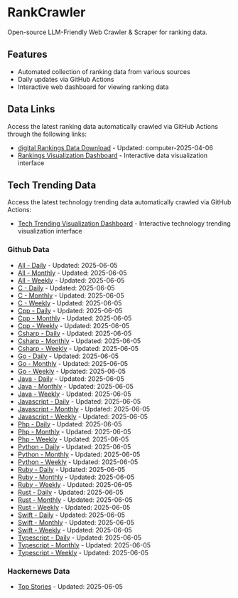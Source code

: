 # RankCrawler

Open-source LLM-Friendly Web Crawler & Scraper for ranking data.

## Features

* Automated collection of ranking data from various sources
* Daily updates via GitHub Actions
* Interactive web dashboard for viewing ranking data


## Data Links

Access the latest ranking data automatically crawled via GitHub Actions through the following links:

* [digital Rankings Data Download](https://github.com/chenjy16/RankCrawler/blob/main/data/1688/digital_computer_2025-04-06.json) - Updated: computer-2025-04-06
* [Rankings Visualization Dashboard](https://chenjy16.github.io/RankCrawler/1688_rankings.html) - Interactive data visualization interface




## Tech Trending Data

Access the latest technology trending data automatically crawled via GitHub Actions:

* [Tech Trending Visualization Dashboard](https://chenjy16.github.io/RankCrawler/tech_trending.html) - Interactive technology trending visualization interface

### Github Data

* [All - Daily](https://github.com/chenjy16/RankCrawler/blob/main/data/github/github_all_daily_2025-06-05.json) - Updated: 2025-06-05
* [All - Monthly](https://github.com/chenjy16/RankCrawler/blob/main/data/github/github_all_monthly_2025-06-05.json) - Updated: 2025-06-05
* [All - Weekly](https://github.com/chenjy16/RankCrawler/blob/main/data/github/github_all_weekly_2025-06-05.json) - Updated: 2025-06-05
* [C - Daily](https://github.com/chenjy16/RankCrawler/blob/main/data/github/github_c_daily_2025-06-05.json) - Updated: 2025-06-05
* [C - Monthly](https://github.com/chenjy16/RankCrawler/blob/main/data/github/github_c_monthly_2025-06-05.json) - Updated: 2025-06-05
* [C - Weekly](https://github.com/chenjy16/RankCrawler/blob/main/data/github/github_c_weekly_2025-06-05.json) - Updated: 2025-06-05
* [Cpp - Daily](https://github.com/chenjy16/RankCrawler/blob/main/data/github/github_cpp_daily_2025-06-05.json) - Updated: 2025-06-05
* [Cpp - Monthly](https://github.com/chenjy16/RankCrawler/blob/main/data/github/github_cpp_monthly_2025-06-05.json) - Updated: 2025-06-05
* [Cpp - Weekly](https://github.com/chenjy16/RankCrawler/blob/main/data/github/github_cpp_weekly_2025-06-05.json) - Updated: 2025-06-05
* [Csharp - Daily](https://github.com/chenjy16/RankCrawler/blob/main/data/github/github_csharp_daily_2025-06-05.json) - Updated: 2025-06-05
* [Csharp - Monthly](https://github.com/chenjy16/RankCrawler/blob/main/data/github/github_csharp_monthly_2025-06-05.json) - Updated: 2025-06-05
* [Csharp - Weekly](https://github.com/chenjy16/RankCrawler/blob/main/data/github/github_csharp_weekly_2025-06-05.json) - Updated: 2025-06-05
* [Go - Daily](https://github.com/chenjy16/RankCrawler/blob/main/data/github/github_go_daily_2025-06-05.json) - Updated: 2025-06-05
* [Go - Monthly](https://github.com/chenjy16/RankCrawler/blob/main/data/github/github_go_monthly_2025-06-05.json) - Updated: 2025-06-05
* [Go - Weekly](https://github.com/chenjy16/RankCrawler/blob/main/data/github/github_go_weekly_2025-06-05.json) - Updated: 2025-06-05
* [Java - Daily](https://github.com/chenjy16/RankCrawler/blob/main/data/github/github_java_daily_2025-06-05.json) - Updated: 2025-06-05
* [Java - Monthly](https://github.com/chenjy16/RankCrawler/blob/main/data/github/github_java_monthly_2025-06-05.json) - Updated: 2025-06-05
* [Java - Weekly](https://github.com/chenjy16/RankCrawler/blob/main/data/github/github_java_weekly_2025-06-05.json) - Updated: 2025-06-05
* [Javascript - Daily](https://github.com/chenjy16/RankCrawler/blob/main/data/github/github_javascript_daily_2025-06-05.json) - Updated: 2025-06-05
* [Javascript - Monthly](https://github.com/chenjy16/RankCrawler/blob/main/data/github/github_javascript_monthly_2025-06-05.json) - Updated: 2025-06-05
* [Javascript - Weekly](https://github.com/chenjy16/RankCrawler/blob/main/data/github/github_javascript_weekly_2025-06-05.json) - Updated: 2025-06-05
* [Php - Daily](https://github.com/chenjy16/RankCrawler/blob/main/data/github/github_php_daily_2025-06-05.json) - Updated: 2025-06-05
* [Php - Monthly](https://github.com/chenjy16/RankCrawler/blob/main/data/github/github_php_monthly_2025-06-05.json) - Updated: 2025-06-05
* [Php - Weekly](https://github.com/chenjy16/RankCrawler/blob/main/data/github/github_php_weekly_2025-06-05.json) - Updated: 2025-06-05
* [Python - Daily](https://github.com/chenjy16/RankCrawler/blob/main/data/github/github_python_daily_2025-06-05.json) - Updated: 2025-06-05
* [Python - Monthly](https://github.com/chenjy16/RankCrawler/blob/main/data/github/github_python_monthly_2025-06-05.json) - Updated: 2025-06-05
* [Python - Weekly](https://github.com/chenjy16/RankCrawler/blob/main/data/github/github_python_weekly_2025-06-05.json) - Updated: 2025-06-05
* [Ruby - Daily](https://github.com/chenjy16/RankCrawler/blob/main/data/github/github_ruby_daily_2025-06-05.json) - Updated: 2025-06-05
* [Ruby - Monthly](https://github.com/chenjy16/RankCrawler/blob/main/data/github/github_ruby_monthly_2025-06-05.json) - Updated: 2025-06-05
* [Ruby - Weekly](https://github.com/chenjy16/RankCrawler/blob/main/data/github/github_ruby_weekly_2025-06-05.json) - Updated: 2025-06-05
* [Rust - Daily](https://github.com/chenjy16/RankCrawler/blob/main/data/github/github_rust_daily_2025-06-05.json) - Updated: 2025-06-05
* [Rust - Monthly](https://github.com/chenjy16/RankCrawler/blob/main/data/github/github_rust_monthly_2025-06-05.json) - Updated: 2025-06-05
* [Rust - Weekly](https://github.com/chenjy16/RankCrawler/blob/main/data/github/github_rust_weekly_2025-06-05.json) - Updated: 2025-06-05
* [Swift - Daily](https://github.com/chenjy16/RankCrawler/blob/main/data/github/github_swift_daily_2025-06-05.json) - Updated: 2025-06-05
* [Swift - Monthly](https://github.com/chenjy16/RankCrawler/blob/main/data/github/github_swift_monthly_2025-06-05.json) - Updated: 2025-06-05
* [Swift - Weekly](https://github.com/chenjy16/RankCrawler/blob/main/data/github/github_swift_weekly_2025-06-05.json) - Updated: 2025-06-05
* [Typescript - Daily](https://github.com/chenjy16/RankCrawler/blob/main/data/github/github_typescript_daily_2025-06-05.json) - Updated: 2025-06-05
* [Typescript - Monthly](https://github.com/chenjy16/RankCrawler/blob/main/data/github/github_typescript_monthly_2025-06-05.json) - Updated: 2025-06-05
* [Typescript - Weekly](https://github.com/chenjy16/RankCrawler/blob/main/data/github/github_typescript_weekly_2025-06-05.json) - Updated: 2025-06-05

### Hackernews Data

* [Top Stories](https://github.com/chenjy16/RankCrawler/blob/main/data/hackernews/hackernews_top_2025-06-05.json) - Updated: 2025-06-05


